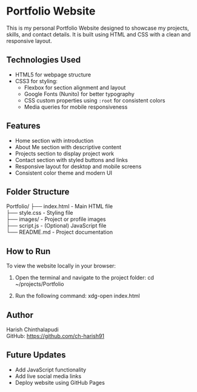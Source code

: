 # Portfolio Website

This is my personal Portfolio Website designed to showcase my projects, skills, and contact details. It is built using HTML and CSS with a clean and responsive layout.

## Technologies Used

- HTML5 for webpage structure
- CSS3 for styling:
  - Flexbox for section alignment and layout
  - Google Fonts (Nunito) for better typography
  - CSS custom properties using `:root` for consistent colors
  - Media queries for mobile responsiveness

## Features

- Home section with introduction
- About Me section with descriptive content
- Projects section to display project work
- Contact section with styled buttons and links
- Responsive layout for desktop and mobile screens
- Consistent color theme and modern UI

## Folder Structure

Portfolio/
├── index.html        - Main HTML file  
├── style.css         - Styling file  
├── images/           - Project or profile images  
├── script.js         - (Optional) JavaScript file  
└── README.md         - Project documentation

## How to Run

To view the website locally in your browser:

1. Open the terminal and navigate to the project folder:
   cd ~/projects/Portfolio

2. Run the following command:
   xdg-open index.html

## Author

Harish Chinthalapudi  
GitHub: https://github.com/ch-harish91

## Future Updates

- Add JavaScript functionality
- Add live social media links
- Deploy website using GitHub Pages
